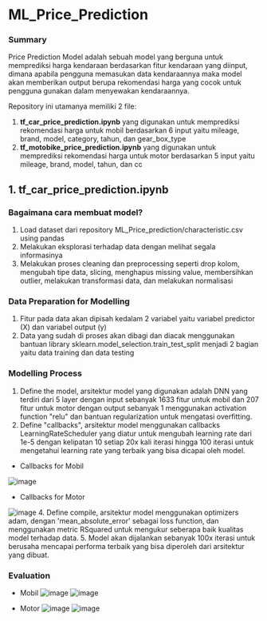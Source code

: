# ML_Price_Prediction

### Summary
Price Prediction Model adalah sebuah model yang berguna untuk memprediksi harga kendaraan berdasarkan fitur kendaraan yang diinput, dimana apabila pengguna memasukan data kendaraannya maka model akan memberikan output berupa rekomendasi harga yang cocok untuk pengguna gunakan dalam menyewakan kendaraannya.

Repository ini utamanya memiliki 2 file:
1. **tf_car_price_prediction.ipynb** yang digunakan untuk memprediksi rekomendasi harga untuk mobil berdasarkan 6 input yaitu mileage, brand, model, category, tahun, dan gear_box_type
2. **tf_motobike_price_prediction.ipynb** yang digunakan untuk memprediksi rekomendasi harga untuk motor berdasarkan 5 input yaitu mileage, brand, model, tahun, dan cc

## 1. tf_car_price_prediction.ipynb
### Bagaimana cara membuat model?
1. Load dataset dari repository ML_Price_prediction/characteristic.csv using pandas
2. Melakukan eksplorasi terhadap data dengan melihat segala informasinya
3. Melakukan proses cleaning dan preprocessing seperti drop kolom, mengubah tipe data, slicing, menghapus missing value, membersihkan outlier, melakukan transformasi data, dan melakukan normalisasi

### Data Preparation for Modelling
1. Fitur pada data akan dipisah kedalam 2 variabel yaitu variabel predictor (X) dan variabel output (y)
2. Data yang sudah di proses akan dibagi dan diacak menggunakan bantuan library sklearn.model_selection.train_test_split menjadi 2 bagian yaitu data training dan data testing

### Modelling Process
1. Define the model, arsitektur model yang digunakan adalah DNN yang terdiri dari 5 layer dengan input sebanyak 1633 fitur untuk mobil dan 207 fitur untuk motor dengan output sebanyak 1 menggunakan activation function "relu" dan bantuan regularization untuk mengatasi overfitting.
2. Define "callbacks", arsitektur model menggunakan callbacks LearningRateScheduler yang diatur untuk mengubah learning rate dari 1e-5 dengan kelipatan 10 setiap 20x kali iterasi hingga 100 iterasi untuk mengetahui learning rate yang terbaik yang bisa dicapai oleh model.
- Callbacks for Mobil


![image](https://github.com/Rentaku/ML_Price_Prediction/assets/132776192/75710522-184f-483d-a0d1-bc2dc92366d0)
- Callbacks for Motor


![image](https://github.com/Rentaku/ML_Price_Prediction/assets/132776192/ba146538-7ceb-4ef7-94e6-0d6d6f4b2790)
4. Define compile, arsitektur model menggunakan optimizers adam, dengan 'mean_absolute_error' sebagai loss function, dan menggunakan metric RSquared untuk mengukur seberapa baik kualitas model terhadap data.
5. Model akan dijalankan sebanyak 100x iterasi untuk berusaha mencapai performa terbaik yang bisa diperoleh dari arsitektur yang dibuat.

### Evaluation
- Mobil
![image](https://github.com/Rentaku/ML_Price_Prediction/assets/132776192/77d3edc6-78bd-4f7f-9950-df3d13ff0da7)
![image](https://github.com/Rentaku/ML_Price_Prediction/assets/132776192/e37f244c-bbe4-438f-9260-46544b286379)

- Motor
![image](https://github.com/Rentaku/ML_Price_Prediction/assets/132776192/37e768a1-ff8d-4535-a616-074f101f8dbd)
![image](https://github.com/Rentaku/ML_Price_Prediction/assets/132776192/2f61fe01-ccbb-47d6-9ef3-73821a661b57)
